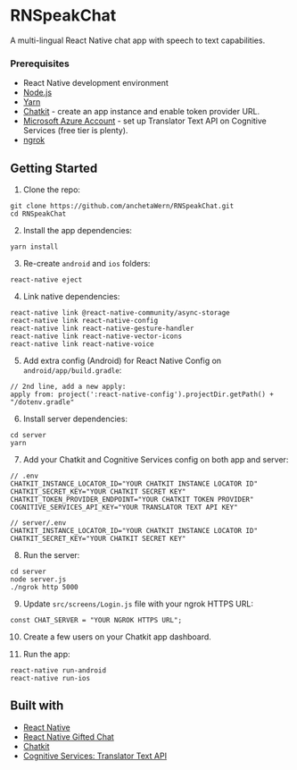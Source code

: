 # RNSpeakChat
A multi-lingual React Native chat app with speech to text capabilities.

### Prerequisites

-   React Native development environment
-   [Node.js](https://nodejs.org/en/)
-   [Yarn](https://yarnpkg.com/en/)
-   [Chatkit](https://pusher.com/chatkit) - create an app instance and enable token provider URL.
-   [Microsoft Azure Account](https://azure.microsoft.com/en-in/free/) - set up Translator Text API on Cognitive Services (free tier is plenty).
-   [ngrok](https://ngrok.com/)

## Getting Started

1.  Clone the repo:

```
git clone https://github.com/anchetaWern/RNSpeakChat.git
cd RNSpeakChat
```

2.  Install the app dependencies:

```
yarn install
```

3. Re-create `android` and `ios` folders:

```
react-native eject
```

4. Link native dependencies:

```
react-native link @react-native-community/async-storage
react-native link react-native-config
react-native link react-native-gesture-handler
react-native link react-native-vector-icons 
react-native link react-native-voice
```

5. Add extra config (Android) for React Native Config on `android/app/build.gradle`:

```
// 2nd line, add a new apply:
apply from: project(':react-native-config').projectDir.getPath() + "/dotenv.gradle"
```

6. Install server dependencies:

```
cd server
yarn
```

7. Add your Chatkit and Cognitive Services config on both app and server:

```
// .env
CHATKIT_INSTANCE_LOCATOR_ID="YOUR CHATKIT INSTANCE LOCATOR ID"
CHATKIT_SECRET_KEY="YOUR CHATKIT SECRET KEY"
CHATKIT_TOKEN_PROVIDER_ENDPOINT="YOUR CHATKIT TOKEN PROVIDER"
COGNITIVE_SERVICES_API_KEY="YOUR TRANSLATOR TEXT API KEY"
```

```
// server/.env
CHATKIT_INSTANCE_LOCATOR_ID="YOUR CHATKIT INSTANCE LOCATOR ID"
CHATKIT_SECRET_KEY="YOUR CHATKIT SECRET KEY"
```

8. Run the server:

```
cd server
node server.js
./ngrok http 5000
```

9. Update `src/screens/Login.js` file with your ngrok HTTPS URL:

```
const CHAT_SERVER = "YOUR NGROK HTTPS URL";
```

10. Create a few users on your Chatkit app dashboard.

11. Run the app:

```
react-native run-android
react-native run-ios
```

## Built with

- [React Native](http://facebook.github.io/react-native/)
- [React Native Gifted Chat](https://github.com/FaridSafi/react-native-gifted-chat)
- [Chatkit](https://pusher.com/chatkit)
- [Cognitive Services: Translator Text API](https://docs.microsoft.com/en-us/azure/cognitive-services/translator/)
